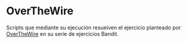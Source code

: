 # OverTheWire

Scripts que mediante su ejecución resuelven el ejercicio planteado por [OverTheWire](https://overthewire.org/wargames/bandit/) en su serie de ejercicios Bandit.

